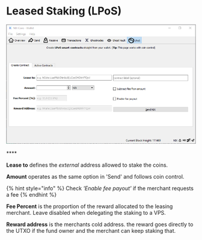 # Leased Staking \(LPoS\)

![](../../../.gitbook/assets/lpos-create.PNG)

\*\*\*\*

**Lease to** defines the _external_ address allowed to stake the coins.

**Amount** operates as the same option in 'Send' and follows coin control.

{% hint style="info" %}
Check _'Enable fee payout'_ if the merchant requests a fee
{% endhint %}

**Fee Percent** is the proportion of the reward allocated to the leasing merchant. Leave disabled when delegating the staking to a VPS.

**Reward address** is the merchants cold address. the reward goes directly to the UTXO if the fund owner and the merchant can keep staking that.


